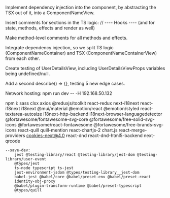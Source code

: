 Implement dependency injection into the component, by abstracting the TSX out of it, into a ComponentNameView.


Insert comments for sections in the TS logic:
// ---- Hooks ----
(and for state, methods, effects and render as well)

Make method-level comments for all methods and effects.

Integrate dependency injection, so we split TS logic (ComponentNameContainer) and TSX (ComponentNameContainerView) from each other.



Create testing of UserDetailsView, including UserDetailsViewProps variables being undefined/null.


Add a second describe() => {}, testing 5 new edge cases.




Network hosting:
npm run dev -- -H 192.168.50.132

npm i:
    sass
    clsx
    axios
    @reduxjs/toolkit react-redux
    next-i18next react-i18next i18next
    @mui/material @emotion/react @emotion/styled
    react-textarea-autosize
    i18next-http-backend
    i18next-browser-languagedetector
    @fortawesome/fontawesome-svg-core @fortawesome/free-solid-svg-icons @fortawesome/react-fontawesome @fortawesome/free-brands-svg-icons
    react-quill quill-mention
    react-chartjs-2 chart.js
    react-merge-providers
    cookies-next@4.0
    react-dnd react-dnd-html5-backend
    next-qrcode

    --save-dev:
        jest @testing-library/react @testing-library/jest-dom @testing-library/user-event
        @types/jest
        ts-node typescript ts-jest
        jest-environment-jsdom @types/testing-library__jest-dom
        babel-jest @babel/core @babel/preset-env @babel/preset-react
        identity-obj-proxy
        @babel/plugin-transform-runtime @babel/preset-typescript
        @types/quill
